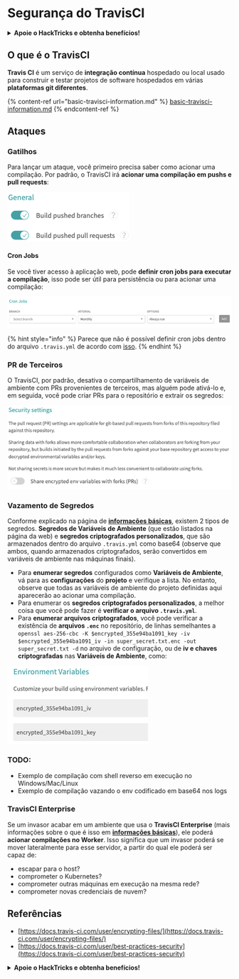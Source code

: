 # Segurança do TravisCI

<details>

<summary><strong>Apoie o HackTricks e obtenha benefícios!</strong></summary>

* Se você quiser ver sua **empresa anunciada no HackTricks** ou se quiser acessar a **versão mais recente do PEASS ou baixar o HackTricks em PDF**, verifique os [**PLANOS DE ASSINATURA**](https://github.com/sponsors/carlospolop)!
* Obtenha o [**swag oficial do PEASS & HackTricks**](https://peass.creator-spring.com)
* Descubra [**A Família PEASS**](https://opensea.io/collection/the-peass-family), nossa coleção exclusiva de [**NFTs**](https://opensea.io/collection/the-peass-family)
* **Junte-se ao** 💬 [**grupo Discord**](https://discord.gg/hRep4RUj7f) ou ao [**grupo Telegram**](https://t.me/peass) ou **siga-me** no **Twitter** 🐦 [**@carlospolopm**](https://twitter.com/carlospolopm)**.**
* **Compartilhe suas técnicas de hacking enviando PRs para os repositórios do** [**HackTricks**](https://github.com/carlospolop/hacktricks) e [**HackTricks Cloud**](https://github.com/carlospolop/hacktricks-cloud) no GitHub.

</details>

## O que é o TravisCI

**Travis CI** é um serviço de **integração contínua** hospedado ou local usado para construir e testar projetos de software hospedados em várias **plataformas git diferentes**.

{% content-ref url="basic-travisci-information.md" %}
[basic-travisci-information.md](basic-travisci-information.md)
{% endcontent-ref %}

## Ataques

### Gatilhos

Para lançar um ataque, você primeiro precisa saber como acionar uma compilação. Por padrão, o TravisCI irá **acionar uma compilação em pushs e pull requests**:

![](<../../.gitbook/assets/image (19) (1).png>)

#### Cron Jobs

Se você tiver acesso à aplicação web, pode **definir cron jobs para executar a compilação**, isso pode ser útil para persistência ou para acionar uma compilação:

![](<../../.gitbook/assets/image (42).png>)

{% hint style="info" %}
Parece que não é possível definir cron jobs dentro do arquivo `.travis.yml` de acordo com [isso](https://github.com/travis-ci/travis-ci/issues/9162).
{% endhint %}

### PR de Terceiros

O TravisCI, por padrão, desativa o compartilhamento de variáveis de ambiente com PRs provenientes de terceiros, mas alguém pode ativá-lo e, em seguida, você pode criar PRs para o repositório e extrair os segredos:

![](<../../.gitbook/assets/image (1) (1) (1) (1).png>)

### Vazamento de Segredos

Conforme explicado na página de [**informações básicas**](basic-travisci-information.md), existem 2 tipos de segredos. **Segredos de Variáveis de Ambiente** (que estão listados na página da web) e **segredos criptografados personalizados**, que são armazenados dentro do arquivo `.travis.yml` como base64 (observe que ambos, quando armazenados criptografados, serão convertidos em variáveis de ambiente nas máquinas finais).

* Para **enumerar segredos** configurados como **Variáveis de Ambiente**, vá para as **configurações** do **projeto** e verifique a lista. No entanto, observe que todas as variáveis de ambiente do projeto definidas aqui aparecerão ao acionar uma compilação.
* Para enumerar os **segredos criptografados personalizados**, a melhor coisa que você pode fazer é **verificar o arquivo `.travis.yml`**.
* Para **enumerar arquivos criptografados**, você pode verificar a existência de **arquivos `.enc`** no repositório, de linhas semelhantes a `openssl aes-256-cbc -K $encrypted_355e94ba1091_key -iv $encrypted_355e94ba1091_iv -in super_secret.txt.enc -out super_secret.txt -d` no arquivo de configuração, ou de **iv e chaves criptografadas** nas **Variáveis de Ambiente**, como:

![](<../../.gitbook/assets/image (71).png>)

### TODO:

* Exemplo de compilação com shell reverso em execução no Windows/Mac/Linux
* Exemplo de compilação vazando o env codificado em base64 nos logs

### TravisCI Enterprise

Se um invasor acabar em um ambiente que usa o **TravisCI Enterprise** (mais informações sobre o que é isso em [**informações básicas**](basic-travisci-information.md#travisci-enterprise)), ele poderá **acionar compilações no Worker**. Isso significa que um invasor poderá se mover lateralmente para esse servidor, a partir do qual ele poderá ser capaz de:

* escapar para o host?
* comprometer o Kubernetes?
* comprometer outras máquinas em execução na mesma rede?
* comprometer novas credenciais de nuvem?

## Referências

* [https://docs.travis-ci.com/user/encrypting-files/](https://docs.travis-ci.com/user/encrypting-files/)
* [https://docs.travis-ci.com/user/best-practices-security](https://docs.travis-ci.com/user/best-practices-security)

<details>

<summary><strong>Apoie o HackTricks e obtenha benefícios!</strong></summary>

* Se você quiser ver sua **empresa anunciada no HackTricks** ou se quiser acessar a **versão mais recente do PEASS ou baixar o HackTricks em PDF**, verifique os [**PLANOS DE ASSINATURA**](https://github.com/sponsors/carlospolop)!
* Obtenha o [**swag oficial do PEASS & HackTricks**](https://peass.creator-spring.com)
* Descubra [**A Família PEASS**](https://opensea.io/collection/the-peass-family), nossa coleção exclusiva de [**NFTs**](https://opensea.io/collection/the-peass-family)
* **Junte-se ao** 💬 [**grupo Discord**](https://discord.gg/hRep4RUj7f) ou ao [**grupo Telegram**](https://t.me/peass) ou **siga-me** no **Twitter** 🐦 [**@carlospolopm**](https://twitter.com/carlospolopm)**.**
* **Compartilhe suas técnicas de hacking enviando PRs para os repositórios do** [**HackTricks**](https://github.com/carlospolop/hacktricks) e [**HackTricks Cloud**](https://github.com/carlospolop/hacktricks-cloud) no GitHub.

</details>

